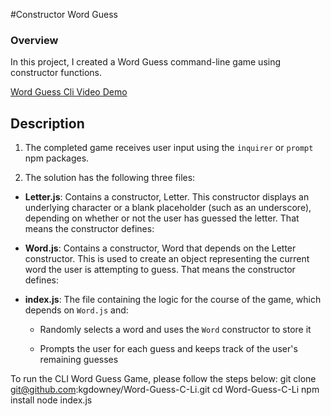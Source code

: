 
#Constructor Word Guess

### Overview

In this project, I created a Word Guess command-line game using constructor functions.

[Word Guess Cli Video Demo](https://drive.google.com/file/d/1TgWUab0Uja8ICREiA45GkSCFl34VqQDg/view?usp=sharing)

## Description

1. The completed game receives user input using the `inquirer` or `prompt` npm packages.

2. The solution has the following three files:

* **Letter.js**: Contains a constructor, Letter. This constructor displays an underlying character or a blank placeholder (such as an underscore), depending on whether or not the user has guessed the letter. That means the constructor defines:

* **Word.js**: Contains a constructor, Word that depends on the Letter constructor. This is used to create an object representing the current word the user is attempting to guess. That means the constructor defines:

* **index.js**: The file containing the logic for the course of the game, which depends on `Word.js` and:

  * Randomly selects a word and uses the `Word` constructor to store it

  * Prompts the user for each guess and keeps track of the user's remaining guesses


To run the CLI Word Guess Game, please follow the steps below:
        git clone git@github.com:kgdowney/Word-Guess-C-Li.git
        cd Word-Guess-C-Li
        npm install
        node index.js


